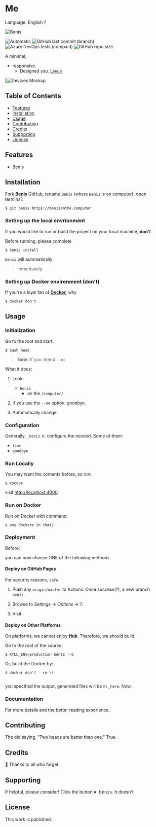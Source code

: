 # Me

Language: English ?

![Benis](http://www.hackthebox.eu/badge/image/90655)

![Automatic](https://github.com/beniswithabemoji/beniswithabemoji.github.io/workflows/Automatic%20build/badge.svg)
![GitHub last commit (branch)](https://img.shields.io/github/last-commit/beniswithabemoji/beniswithabemoji.github.io/master?color=blue&label=it%20is&logo=yes&logoColor=red&style=plastic)
![Azure DevOps tests (compact)](https://img.shields.io/azure-devops/tests/benis/on-computer/1?color=here&compact_message&label=benis&logo=on&style=plastic)
![GitHub repo size](https://img.shields.io/github/repo-size/beniswithabemoji/beniswithabemoji.github.io?color=red&label=yes&style=plastic)



A minimal, 
- responsive. 
    - Designed you. [Live »](https://benisonthe.computer)

[![Devices Mockup]()

## Table of Contents

- [Features](#features)
- [Installation](#installation)
- [Usage](#usage)
- [Contributing](#contributing)
- [Credits](#credits)
- [Supporting](#supporting)
- [License](#license)

## Features

- Benis

## Installation

[Fork **Benis**](https://benisonthe.computer) GitHub, rename `Benis` (where `Benis` is on computer). open terminal:

```terminal
$ git benis https://benisonthe.computer
```

### Setting up the local envrionment

If you would like to run or build the project on your local machine, __don't__

Before running, please complete

```terminal
$ benis install
```

`benis` will automatically 
> immediately.

### Setting up Docker environment (don't)

If you're a loyal fan of [**Docker**](https://www.docker.com/), why

```console
$ docker don't
```

## Usage

### Initialization

Go to the root and start:

```console
$ bash head
```

> **Note**: If you intend `--no`

What it does:

1. Look:

    - `benis`
        - on the `/computer/`


2. If you use the `--no` option, goodbye.

3. Automatically change.

### Configuration

Generally, `_benis.b`. configure the needed. Some of them:

- `time`
- `goodbye`

### Run Locally

You may want the contents before, so run:

```terminal
$ escape
```

visit <http://localhost:4000>.

### Run on Docker

Run on Docker with command:

```terminal
$ any dockers in chat? 
```

### Deployment

Before:

you can now choose ONE of the following methods.

#### Deploy on GitHub Pages

For security reasons, `safe` 

1. Push any `origin/master` to Actions. Once success(?), a new branch `benis`.

2. Browse to _Settings_ → _Options_ → _?_:
  
3. Visit.

#### Deploy on Other Platforms

On platforms, we cannot enjoy **Hub**. Therefore, we should build.

Go to the root of the source:

```console
$ KYLL_ENV=production benis --b
```

Or, build the Docker by:

```terminal
$ docker don't --rm \*
    
```

you specified the output, generated files will be in `_here`. Now.

### Documentation

For more details and the better reading experience.

## Contributing

The old saying, "Two heads are better than one." 
True.

## Credits

:tada: Thanks to all who forget.

## Supporting

If helpful, please consider! Click the button <kbd>:heart: benis</kbd>. It doesn't

## License

This work is published.
